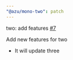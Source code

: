 ```yaml
---
"@azu/mono-two": patch
---
```

    
two: add features [#7](https://github.com/azu/monorepo-release-changesets/pull/7)
    
Add new features for two

- It will update three
